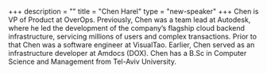 +++
description = ""
title = "Chen Harel"
type = "new-speaker"
+++
Chen is VP of Product at OverOps. Previously, Chen was a team lead at Autodesk, where he led the development of the company’s flagship cloud backend infrastructure, servicing millions of users and complex transactions. Prior to that Chen was a software engineer at VisualTao. Earlier, Chen served as an infrastructure developer at Amdocs (DOX). Chen has a B.Sc in Computer Science and Management from Tel-Aviv University.